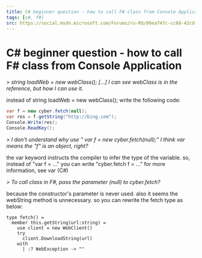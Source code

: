 ```yaml
---
title: C# beginner question - how to call F# class from Console Application
tags: [c#, f#]
src: https://social.msdn.microsoft.com/Forums/ru-RU/86ea747c-cc68-42cd-8d1f-eb61da6f39aa/c-beginner-question-how-to-call-f-class-from-console-application?forum=csharpgeneral
---
```

# C# beginner question - how to call F# class from Console Application
*> string loadWeb = new webClass(); [...] I can see webClass is in the reference, but how I can use it.*

instead of string loadWeb = new webClass(); 
write the following code:
```c#
var f = new cyber.fetch(null);
var res = f.getString("http://bing.com");
Console.Write(res); 
Console.ReadKey();
```

*> I don't understand why use " var f = new cyber.fetch(null);" I think var means the "f"  is an object, right?*

the var keyword instructs the compiler to infer the type of the variable.
so, instead of "var f = ..." you can write "cyber.fetch f = ..."
for more information, see var (C#)

*> To call class in F#, pass the parameter (null) to cyber.fetch?*

because the constructor's parameter is never used. also it seems the webString method is unnecessary.
so you can rewrite the fetch type as below:
```f#
type fetch() =
  member this.getString(url:string) = 
    use client = new WebClient()
    try
      client.DownloadString(url)
    with 
      | :? WebException -> ""
```
